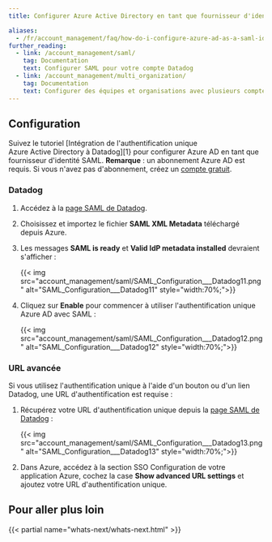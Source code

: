 ```yaml
---
title: Configurer Azure Active Directory en tant que fournisseur d'identité SAML

aliases:
  - /fr/account_management/faq/how-do-i-configure-azure-ad-as-a-saml-idp/
further_reading:
  - link: /account_management/saml/
    tag: Documentation
    text: Configurer SAML pour votre compte Datadog
  - link: /account_management/multi_organization/
    tag: Documentation
    text: Configurer des équipes et organisations avec plusieurs comptes
---
```

## Configuration

Suivez le tutoriel [Intégration de l'authentification unique Azure Active Directory à Datadog][1} pour configurer Azure AD en tant que fournisseur d'identité SAML. **Remarque** : un abonnement Azure AD est requis. Si vous n'avez pas d'abonnement, créez un [compte gratuit][2].

### Datadog

1. Accédez à la [page SAML de Datadog][3].

2. Choisissez et importez le fichier **SAML XML Metadata** téléchargé depuis Azure.

3. Les messages **SAML is ready** et **Valid IdP metadata installed** devraient s'afficher :

    {{< img src="account_management/saml/SAML_Configuration___Datadog11.png" alt="SAML_Configuration___Datadog11" style="width:70%;">}}

4. Cliquez sur **Enable** pour commencer à utiliser l'authentification unique Azure AD avec SAML :

    {{< img src="account_management/saml/SAML_Configuration___Datadog12.png" alt="SAML_Configuration___Datadog12" style="width:70%;">}}

### URL avancée

Si vous utilisez l'authentification unique à l'aide d'un bouton ou d'un lien Datadog, une URL d'authentification est requise :

1. Récupérez votre URL d'authentification unique depuis la [page SAML de Datadog][3] :

    {{< img src="account_management/saml/SAML_Configuration___Datadog13.png" alt="SAML_Configuration___Datadog13" style="width:70%;">}}

2. Dans Azure, accédez à la section SSO Configuration de votre application Azure, cochez la case **Show advanced URL settings** et ajoutez votre URL d'authentification unique.

## Pour aller plus loin

{{< partial name="whats-next/whats-next.html" >}}

[1]: https://docs.microsoft.com/en-us/azure/active-directory/saas-apps/datadog-tutorial
[2]: https://azure.microsoft.com/free/
[3]: https://app.datadoghq.com/saml/saml_setup
